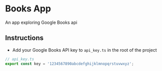 # Books App

An app exploring Google Books api

## Instructions

- Add your Google Books API key to `api_key.ts` in the root of the project
```ts
// api_key.ts
export const key = '1234567890abcdefghijklmnopqrstuvwxyz';
```